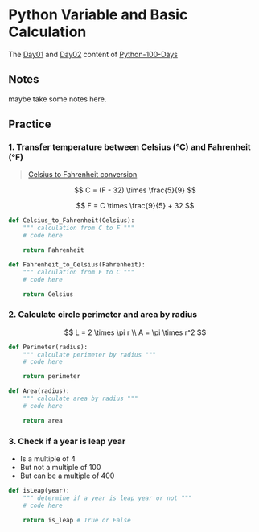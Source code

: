 # Python Variable and Basic Calculation

The [Day01](https://github.com/jackfrued/Python-100-Days/blob/master/Day01-15/01.%E5%88%9D%E8%AF%86Python.md) and [Day02](https://github.com/jackfrued/Python-100-Days/blob/master/Day01-15/02.%E8%AF%AD%E8%A8%80%E5%85%83%E7%B4%A0.md) content of [Python-100-Days](https://github.com/jackfrued/Python-100-Days#day0115---python%E8%AF%AD%E8%A8%80%E5%9F%BA%E7%A1%80)

## Notes

maybe take some notes here.

## Practice

### 1. Transfer temperature between Celsius (°C) and Fahrenheit (°F)

> [Celsius to Fahrenheit conversion](https://www.rapidtables.com/convert/temperature/celsius-to-fahrenheit.html)

$$
C = (F - 32) \times \frac{5}{9}
$$

$$
F = C \times \frac{9}{5} + 32
$$

```py
def Celsius_to_Fahrenheit(Celsius):
    """ calculation from C to F """
    # code here

    return Fahrenheit

def Fahrenheit_to_Celsius(Fahrenheit):
    """ calculation from F to C """
    # code here

    return Celsius
```

### 2. Calculate circle perimeter and area by radius

$$
L = 2 \times \pi r \\
A = \pi \times r^2
$$

```py
def Perimeter(radius):
    """ calculate perimeter by radius """
    # code here

    return perimeter

def Area(radius):
    """ calculate area by radius """
    # code here

    return area
```

### 3. Check if a year is leap year

* Is a multiple of 4
* But not a multiple of 100
* But can be a multiple of 400

```py
def isLeap(year):
    """ determine if a year is leap year or not """
    # code here

    return is_leap # True or False
```
